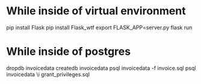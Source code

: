 # While inside of virtual environment 
pip install Flask
pip install Flask_wtf
export FLASK_APP=server.py
flask run

# While inside of postgres
dropdb invoicedata
createdb invoicedata
psql invoicedata -f invoice.sql
psql invoicedata
\i grant_privileges.sql